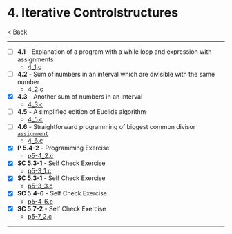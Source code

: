 # 4. Iterative Controlstructures
[< Back](../README.md)

---
- [ ] **4.1** - Explanation of a program with a while loop and expression with assignments
    - [4_1.c](./4_1.c)
- [ ] **4.2** - Sum of numbers in an interval which are divisible with the same number
    - [4_2.c](./4_2.c)
- [x] **4.3** - Another sum of numbers in an interval
    - [4_3.c](./4_3.c)
- [ ] **4.5** - A simplified edition of Euclids algorithm
    - [4_5.c](./4_5.c)
- [ ] **4.6** - Straightforward programming of biggest common divisor [`assignment`](../assignments/assignment_4.c)
    - [4_6.c](./4_6.c)
- [x] **P 5.4-2** - Programming Exercise
    - [p5-4_2.c](./p5-4_2.c)
- [x] **SC 5.3-1** - Self Check Exercise
    - [p5-3_1.c](./p5-3_1.c)
- [x] **SC 5.3-1** - Self Check Exercise
    - [p5-3_3.c](./p5-3_3.c)
- [x] **SC 5.4-6** - Self Check Exercise
    - [p5-4_6.c](./p5-4_6.c)
- [x] **SC 5.7-2** - Self Check Exercise
    - [p5-7_2.c](./p5-7_2.c)
---